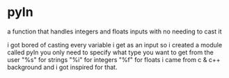 # pyIn
a function that handles integers and floats inputs with no needing to cast it 

i got bored of casting every variable i get as an input so i created a module called pyIn 
you only need to specify what type you want to get from the user
"%s" for strings
"%i" for integers
"%f" for floats
i came from c & c++ background and i got inspired for that.
